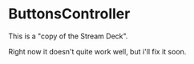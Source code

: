 # ButtonsController

This is a "copy of the Stream Deck".

Right now it doesn't quite work well, but i'll fix it soon.
